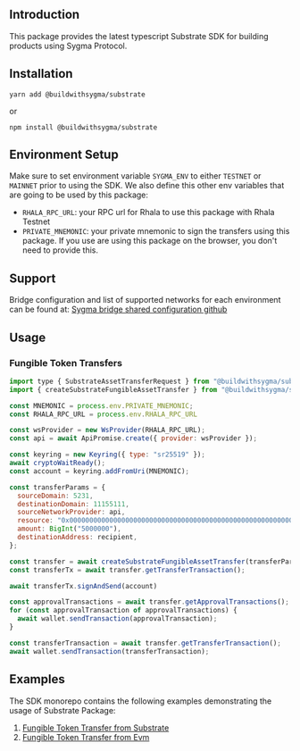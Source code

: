 ## Introduction

This package provides the latest typescript Substrate SDK for building products using Sygma Protocol.

## Installation

```
yarn add @buildwithsygma/substrate
```

or

```
npm install @buildwithsygma/substrate
```

## Environment Setup

Make sure to set environment variable `SYGMA_ENV` to either `TESTNET` or `MAINNET` prior to using the SDK. We also define this other env variables that are going to be used by this package:

* `RHALA_RPC_URL`: your RPC url for Rhala to use this package with Rhala Testnet
* `PRIVATE_MNEMONIC`: your private mnemonic to sign the transfers using this package. If you use are using this package on the browser, you don't need to provide this.

## Support

Bridge configuration and list of supported networks for each environment can be found at: [Sygma bridge shared configuration github](https://github.com/sygmaprotocol/sygma-shared-configuration)

## Usage

### Fungible Token Transfers

```javascript
import type { SubstrateAssetTransferRequest } from "@buildwithsygma/substrate";
import { createSubstrateFungibleAssetTransfer } from "@buildwithsygma/substrate";

const MNEMONIC = process.env.PRIVATE_MNEMONIC;
const RHALA_RPC_URL = process.env.RHALA_RPC_URL

const wsProvider = new WsProvider(RHALA_RPC_URL);
const api = await ApiPromise.create({ provider: wsProvider });

const keyring = new Keyring({ type: "sr25519" });
await cryptoWaitReady();
const account = keyring.addFromUri(MNEMONIC);

const transferParams = {
  sourceDomain: 5231,
  destinationDomain: 11155111,
  sourceNetworkProvider: api,
  resource: "0x0000000000000000000000000000000000000000000000000000000000001100",
  amount: BigInt("5000000"),
  destinationAddress: recipient,
};

const transfer = await createSubstrateFungibleAssetTransfer(transferParams);
const transferTx = await transfer.getTransferTransaction();

await transferTx.signAndSend(account)

const approvalTransactions = await transfer.getApprovalTransactions();
for (const approvalTransaction of approvalTransactions) {
  await wallet.sendTransaction(approvalTransaction);
}

const transferTransaction = await transfer.getTransferTransaction();
await wallet.sendTransaction(transferTransaction);
```

## Examples

The SDK monorepo contains the following examples demonstrating the usage of Substrate Package:

1. [Fungible Token Transfer from Substrate](https://github.com/sygmaprotocol/sygma-sdk/tree/main/examples/substrate-to-evm-fungible-transfer)
2.  [Fungible Token Transfer from Evm](https://github.com/sygmaprotocol/sygma-sdk/tree/main/examples/evm-to-substrate-fungible-transfer)
